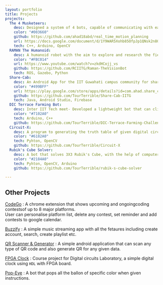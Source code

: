 ```yaml
---
layout: portfolio
title: Projects
projects:
  The 4 Musketeers:
    desc: Designed a system of 4 bots, capable of communicating with each other and aligning themselves according to given patterns with as much accuracy and speed as attainable.
    color: "#003660"
    github: https://github.com/ahad18abd/real_time_motion_planning
    url: https://docs.google.com/document/d/1Y9WAR5Xohb85OfpJp1QNsk2n8OZTf8eITgv-wwvwpE4/edit?usp=sharing
    tech: C++, Arduino, OpenCV
  RAMAN The Humanoid:
    desc: A humanoid robot with the aim to explore and research the field of robot social interaction and cooperation. I worked on control module, mainly simulation part of forelimbs.
    color: "#FBC014"
    url: https://www.youtube.com/watch?v=zkdHCojj_vs
    github: https://github.com/RCIITG/Raman-TheVisionBot
    tech: ROS, Gazebo, Python
  Share-Cab:
    desc: An Android App for the IIT Guwahati campus community for sharing cab while traveling between campus, airport and Railway Station.
    color: "#499BFF"
    url: https://play.google.com/store/apps/details?id=com.ahad.share_cab
    github: https://github.com/TourTerrible/Share-Cab-IITG
    tech: Java, Android Studio, Firebase
  DIC Terrace Farming Bot:
    desc: Inter IIT Tech meet- Developed a lightweight bot that can climb up and down the steps along with plowing, watering, and harvesting.
    color: "#7102A0"
    tech: Arduino, C++
    github: https://github.com/TourTerrible/DIC-Terrace-Farming-Challenge
  Circuit-X:
    desc: A program to generating the truth table of given digital circuit in the form of image designed on Multisim.
    color: "#6182A0"
    tech: Pyhton, OpenCV
    github: https://github.com/TourTerrible/Circuit-X
  Rubik's Cube Solver:
    desc: A bot that solves 3X3 Rubik's Cube, with the help of computer vision, uses DC motors for rotating faces.
    color: "#2184A0"
    tech: Pyhton, OpenCV, Arduino
    github: https://github.com/TourTerrible/rubik-s-cube-solver
    
---
```



## Other Projects

[CodeGo](https://github.com/TourTerrible/code-go)
: A chrome extension that shows upcoming and ongoingcoding contestsof up to 8 major platforms.
<br>User can personalise platform list, delete any contest, set reminder and add contests to google calendar.

[Buzzify](https://github.com/TourTerrible/Buzzify)
: A simple music streaming app with all the fetaures including create account, search, create playlist etc.

[QR Scanner & Generator](https://github.com/TourTerrible/QRScannerandGenerator)
: A simple android application that can scan any type of QR code and also generate QR for any given data.

[FPGA Clock](https://github.com/TourTerrible/FPGA-clock)
: Course project for Digital circuits Laboratory, a simple digital clock using `HDL` with FPGA board.


[Pop-Eye]()
: A bot that pops all the ballon of specific color when given instructions.
